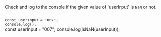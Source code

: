 Check and log to the console if the given value of 'userInput' is `NaN` or not.

<codeblock language="javascript" type="exercise" testMode="fixedInput">
<code>
const userInput = "007";
console.log();
</code>
<solution>
const userInput = "007";
console.log(isNaN(userInput));
</solution>
</codeblock>
